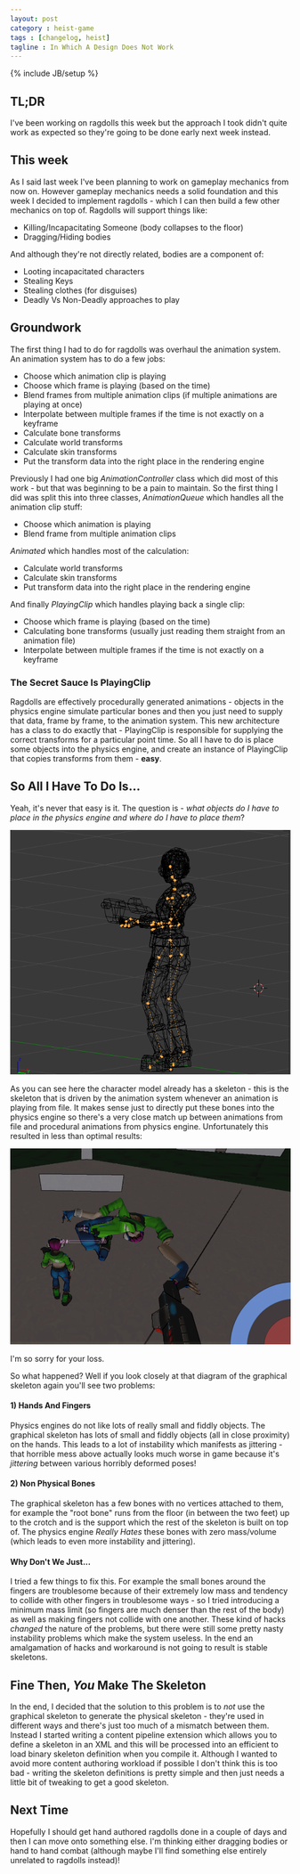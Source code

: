```yaml
---
layout: post
category : heist-game
tags : [changelog, heist]
tagline : In Which A Design Does Not Work
---
```

{% include JB/setup %}


## TL;DR

I've been working on ragdolls this week but the approach I took didn't quite work as expected so they're going to be done early next week instead.

## This week

As I said last week I've been planning to work on gameplay mechanics from now on. However gameplay mechanics needs a solid foundation and this week I decided to implement ragdolls - which I can then build a few other mechanics on top of. Ragdolls will support things like:

 - Killing/Incapacitating Someone (body collapses to the floor)
 - Dragging/Hiding bodies
 
And although they're not directly related, bodies are a component of:

 - Looting incapacitated characters
  - Stealing Keys
  - Stealing clothes (for disguises)
  - Deadly Vs Non-Deadly approaches to play
  
## Groundwork

The first thing I had to do for ragdolls was overhaul the animation system. An animation system has to do a few jobs:

 - Choose which animation clip is playing
 - Choose which frame is playing (based on the time)
 - Blend frames from multiple animation clips (if multiple animations are playing at once)
 - Interpolate between multiple frames if the time is not exactly on a keyframe
 - Calculate bone transforms
 - Calculate world transforms
 - Calculate skin transforms
 - Put the transform data into the right place in the rendering engine
 
Previously I had one big *AnimationController* class which did most of this work - but that was beginning to be a pain to maintain. So the first thing I did was split this into three classes, *AnimationQueue* which handles all the animation clip stuff:

 - Choose which animation is playing
 - Blend frame from multiple animation clips
 
*Animated* which handles most of the calculation:

 - Calculate world transforms
 - Calculate skin transforms
 - Put transform data into the right place in the rendering engine
 
And finally *PlayingClip* which handles playing back a single clip:

 - Choose which frame is playing (based on the time)
 - Calculating bone transforms (usually just reading them straight from an animation file)
 - Interpolate between multiple frames if the time is not exactly on a keyframe
 
### The Secret Sauce Is PlayingClip

Ragdolls are effectively procedurally generated animations - objects in the physics engine simulate particular bones and then you just need to supply that data, frame by frame, to the animation system. This new architecture has a class to do exactly that - PlayingClip is responsible for supplying the correct transforms for a particular point time. So all I have to do is place some objects into the physics engine, and create an instance of PlayingClip that copies transforms from them - **easy**.

## So All I Have To Do Is...

Yeah, it's never that easy is it. The question is - *what objects do I have to place in the physics engine and where do I have to place them*?

![Graphical Skeleton](assets/ZoeBones.png)

As you can see here the character model already has a skeleton - this is the skeleton that is driven by the animation system whenever an animation is playing from file. It makes sense just to directly put these bones into the physics engine so there's a very close match up between animations from file and procedural animations from physics engine. Unfortunately this resulted in less than optimal results:

![Less Than Optimal Results](assets/Oh-God-I-Am-So-Sorry.png)

I'm so sorry for your loss.

So what happened? Well if you look closely at that diagram of the graphical skeleton again you'll see two problems:

#### 1) Hands And Fingers

Physics engines do not like lots of really small and fiddly objects. The graphical skeleton has lots of small and fiddly objects (all in close proximity) on the hands. This leads to a lot of instability which manifests as jittering - that horrible mess above actually looks much worse in game because it's *jittering* between various horribly deformed poses!

#### 2) Non Physical Bones

The graphical skeleton has a few bones with no vertices attached to them, for example the "root bone" runs from the floor (in between the two feet) up to the crotch and is the support which the rest of the skeleton is built on top of. The physics engine _Really Hates_ these bones with zero mass/volume (which leads to even more instability and jittering).

#### Why Don't We Just...

I tried a few things to fix this. For example the small bones around the fingers are troublesome because of their extremely low mass and tendency to collide with other fingers in troublesome ways - so I tried introducing a minimum mass limit (so fingers are much denser than the rest of the body) as well as making fingers not collide with one another. These kind of hacks *changed* the nature of the problems, but there were still some pretty nasty instability problems which make the system useless. In the end an amalgamation of hacks and workaround is not going to result is stable skeletons.

## Fine Then, *You* Make The Skeleton

In the end, I decided that the solution to this problem is to *not* use the graphical skeleton to generate the physical skeleton - they're used in different ways and there's just too much of a mismatch between them. Instead I started writing a content pipeline extension which allows you to define a skeleton in an XML and this will be processed into an efficient to load binary skeleton definition when you compile it. Although I wanted to avoid more content authoring workload if possible I don't think this is too bad - writing the skeleton definitions is pretty simple and then just needs a little bit of tweaking to get a good skeleton.

## Next Time

Hopefully I should get hand authored ragdolls done in a couple of days  and then I can move onto something else. I'm thinking either dragging bodies or hand to hand combat (although maybe I'll find something else entirely unrelated to ragdolls instead)!